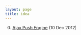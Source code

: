 ```yaml
---
layout: page
title: idea
---
```


0. [Ajax Push Engine](/bookmark/2012/12/10/ape.html) (10 Dec 2012) 
